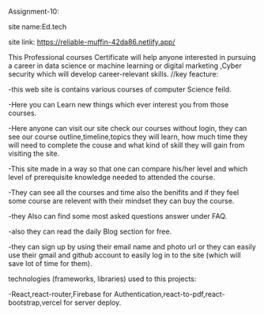 Assignment-10:

site name:Ed.tech

site link: https://reliable-muffin-42da86.netlify.app/



This Professional courses Certificate will help anyone interested in pursuing a career in data science or machine learning or digital marketing ,Cyber security which will develop career-relevant skills.
//key feacture:

-this web site is contains various courses of computer Science feild.

-Here you can Learn new things which ever interest you from those courses.

-Here anyone can visit our site check our courses without login, they can see our course outline,timeline,topics they will learn, how much time they will need to complete the couse and what kind of skill they will gain from visiting the site.

-This site made in a way so that one can compare his/her level and which level of prerequisite knowledge needed to attended the course.  

-They can see all the courses and time also the benifits and if they feel some course are relevent with their mindset they can buy the course.

-they Also can find some most asked questions answer under FAQ.

-also they can read the daily Blog section for free.

-they can sign up by using their email name and photo url or they can easily use their gmail and github account to easily log in to the site (which will save lot of time for them).


technologies (frameworks, libraries) used to this projects:

-React,react-router,Firebase for Authentication,react-to-pdf,react-bootstrap,vercel for server deploy.
